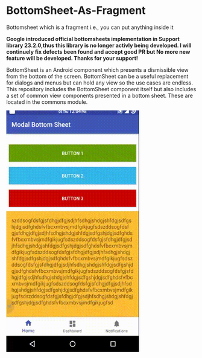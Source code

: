 # BottomSheet-As-Fragment
Bottomsheet which is a fragment i.e., you can put anything inside it

<b>Google introduced official bottomsheets implementation in Support library 23.2.0,thus this library is no longer activly being developed. I will continuely fix defects been found and accept good PR but No more new feature will be developed. Thanks for your support!</b>

BottomSheet is an Android component which presents a dismissible view from the bottom of the screen. BottomSheet can be a useful replacement for dialogs and menus but can hold any view so the use cases are endless. This repository includes the BottomSheet component itself but also includes a set of common view components presented in a bottom sheet. These are located in the commons module.

![Gif](https://github.com/ArpitKotecha/BottomSheet-As-Fragment/blob/master/git.gif)
